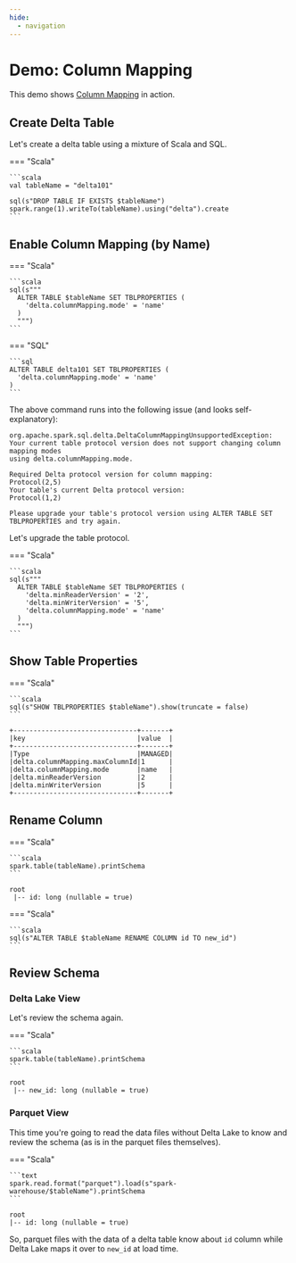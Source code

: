 ```yaml
---
hide:
  - navigation
---
```


# Demo: Column Mapping

This demo shows [Column Mapping](../column-mapping/index.md) in action.

## Create Delta Table

Let's create a delta table using a mixture of Scala and SQL.

=== "Scala"

    ```scala
    val tableName = "delta101"

    sql(s"DROP TABLE IF EXISTS $tableName")
    spark.range(1).writeTo(tableName).using("delta").create
    ```

## Enable Column Mapping (by Name)

=== "Scala"

    ```scala
    sql(s"""
      ALTER TABLE $tableName SET TBLPROPERTIES (
        'delta.columnMapping.mode' = 'name'
      )
      """)
    ```

=== "SQL"

    ```sql
    ALTER TABLE delta101 SET TBLPROPERTIES (
      'delta.columnMapping.mode' = 'name'
    )
    ```

The above command runs into the following issue (and looks self-explanatory):

```text
org.apache.spark.sql.delta.DeltaColumnMappingUnsupportedException:
Your current table protocol version does not support changing column mapping modes
using delta.columnMapping.mode.

Required Delta protocol version for column mapping:
Protocol(2,5)
Your table's current Delta protocol version:
Protocol(1,2)

Please upgrade your table's protocol version using ALTER TABLE SET TBLPROPERTIES and try again.
```

Let's upgrade the table protocol.

=== "Scala"

    ```scala
    sql(s"""
      ALTER TABLE $tableName SET TBLPROPERTIES (
        'delta.minReaderVersion' = '2',
        'delta.minWriterVersion' = '5',
        'delta.columnMapping.mode' = 'name'
      )
      """)
    ```

## Show Table Properties

=== "Scala"

    ```scala
    sql(s"SHOW TBLPROPERTIES $tableName").show(truncate = false)
    ```

```text
+-------------------------------+-------+
|key                            |value  |
+-------------------------------+-------+
|Type                           |MANAGED|
|delta.columnMapping.maxColumnId|1      |
|delta.columnMapping.mode       |name   |
|delta.minReaderVersion         |2      |
|delta.minWriterVersion         |5      |
+-------------------------------+-------+
```

## Rename Column

=== "Scala"

    ```scala
    spark.table(tableName).printSchema
    ```

```text
root
 |-- id: long (nullable = true)
```

=== "Scala"

    ```scala
    sql(s"ALTER TABLE $tableName RENAME COLUMN id TO new_id")
    ```

## Review Schema

### Delta Lake View

Let's review the schema again.

=== "Scala"

    ```scala
    spark.table(tableName).printSchema
    ```

```text
root
 |-- new_id: long (nullable = true)
```

### Parquet View

This time you're going to read the data files without Delta Lake to know and review the schema (as is in the parquet files themselves).

=== "Scala"

    ```text
    spark.read.format("parquet").load(s"spark-warehouse/$tableName").printSchema
    ```

```text
root
|-- id: long (nullable = true)
```

So, parquet files with the data of a delta table know about `id` column while Delta Lake maps it over to `new_id` at load time.
